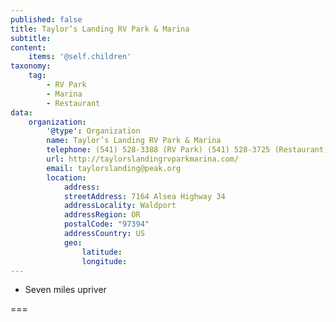 ```yaml
---
published: false
title: Taylor’s Landing RV Park & Marina
subtitle:
content:
    items: '@self.children'
taxonomy:
    tag:
        - RV Park
        - Marina
        - Restaurant
data:
    organization:
        '@type': Organization
        name: Taylor’s Landing RV Park & Marina
        telephone: (541) 528-3388 (RV Park) (541) 528-3725 (Restaurant)
        url: http://taylorslandingrvparkmarina.com/
        email: taylorslanding@peak.org
        location:
            address:
            streetAddress: 7164 Alsea Highway 34
            addressLocality: Waldport
            addressRegion: OR
            postalCode: "97394"
            addressCountry: US
            geo:
                latitude:
                longitude:
---
```


- Seven miles upriver

===
